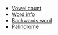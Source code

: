 * [Vowel count](https://github.com/DraciVik/theJSWay-exercises/blob/master/Chapter-08-Work-With-Strings/vowelCount.js)
* [Word info](https://github.com/DraciVik/theJSWay-exercises/blob/master/Chapter-08-Work-With-Strings/wordInfo.js)
* [Backwards word](https://github.com/DraciVik/theJSWay-exercises/blob/master/Chapter-08-Work-With-Strings/backwardsWord.js)
* [Palindrome](https://github.com/DraciVik/theJSWay-exercises/blob/master/Chapter-08-Work-With-Strings/palindrome.js)
